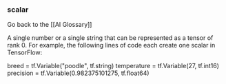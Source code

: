 ### scalar

Go back to the [[AI Glossary]]


A single number or a single string that can be represented as a tensor of rank 0. For example, the following lines of code each create one scalar in TensorFlow:

breed = tf.Variable("poodle", tf.string)
temperature = tf.Variable(27, tf.int16)
precision = tf.Variable(0.982375101275, tf.float64)

